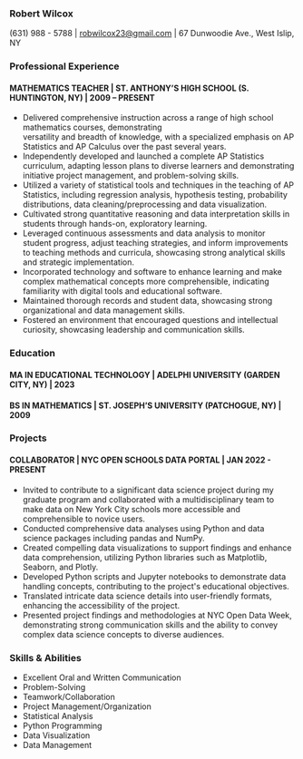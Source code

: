 ### Robert Wilcox	

(631) 988 - 5788 | robwilcox23@gmail.com | 67 Dunwoodie	Ave., West Islip, NY	

### Professional Experience

#### MATHEMATICS TEACHER | ST. ANTHONY’S HIGH SCHOOL (S. HUNTINGTON, NY) | 2009 – PRESENT

* Delivered	comprehensive instruction across a range of	high school	mathematics	courses, demonstrating	
versatility	and	breadth	of	knowledge, with a specialized emphasis on AP Statistics and AP Calculus over the past several years.
* Independently	developed and launched a complete AP Statistics	curriculum,	adapting lesson	plans to diverse learners and demonstrating	initiative project management, and problem-solving skills.
* Utilized a variety of	statistical	tools and techniques in	the	teaching of	AP Statistics, including regression	analysis, hypothesis	testing,	probability	distributions, data cleaning/preprocessing and data	visualization.
* Cultivated strong	quantitative reasoning and data	interpretation skills in students through hands-on,	exploratory learning.
* Leveraged	continuous assessments and data	analysis to	monitor	student	progress, adjust teaching strategies, and inform improvements to teaching	methods	and	curricula, showcasing strong analytical	skills and strategic implementation.
* Incorporated technology and software to enhance learning and make	complex	mathematical concepts more comprehensible, indicating familiarity with digital tools and educational software.
* Maintained thorough records and student data, showcasing strong organizational and data management skills.
* Fostered an environment that encouraged questions	and	intellectual curiosity,	showcasing leadership and communication	skills.

### Education

#### MA	IN EDUCATIONAL TECHNOLOGY | ADELPHI	UNIVERSITY (GARDEN CITY, NY) | 2023		

#### BS	IN MATHEMATICS | ST. JOSEPH’S UNIVERSITY (PATCHOGUE, NY) | 2009	

### Projects

#### COLLABORATOR | NYC	OPEN SCHOOLS DATA PORTAL | JAN 2022 - PRESENT

* Invited to contribute	to a significant data science project during my graduate program and collaborated with a multidisciplinary team	to make data on New	York City schools more accessible and comprehensible to	novice users.
* Conducted	comprehensive data analyses	using Python and data science packages including pandas	and	NumPy.
* Created compelling data visualizations to	support	findings and enhance data comprehension, utilizing Python libraries	such as	Matplotlib,	Seaborn, and Plotly.
* Developed	Python scripts and	Jupyter	notebooks to demonstrate data handling concepts, contributing to the project's educational objectives.
* Translated intricate data	science	details into user-friendly formats,	enhancing the accessibility	of the project.
* Presented	project	findings and methodologies at NYC Open Data	Week, demonstrating	strong communication skills	and	the	ability	to convey complex data	science	concepts to diverse	audiences.

### Skills & Abilities

* Excellent	Oral and Written Communication
* Problem-Solving
* Teamwork/Collaboration
* Project Management/Organization
* Statistical Analysis	
* Python Programming
* Data Visualization
* Data Management

